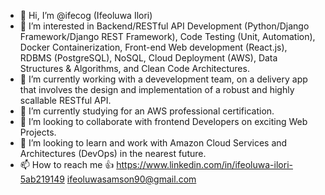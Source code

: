 - 👋 Hi, I’m @ifecog (Ifeoluwa Ilori)
- 👀 I’m interested in Backend/RESTful API Development (Python/Django Framework/Django REST Framework), Code Testing (Unit, Automation), Docker Containerization, Front-end Web development (React.js), RDBMS (PostgreSQL), NoSQL, Cloud Deployment (AWS), Data Structures & Algorithms, and Clean Code Architectures.
- 🌱 I’m currently working with a devevelopment team, on a delivery app that involves the design and implementation of a robust and highly scallable RESTful API.
- 🌱 I’m currently studying for an AWS professional certification.
- 💞️ I’m looking to collaborate with frontend Developers on exciting Web Projects.
- 💞️ I’m looking to learn and work with Amazon Cloud Services and Architectures (DevOps) in the nearest future.
- 📫 How to reach me 👍
 https://www.linkedin.com/in/ifeoluwa-ilori-5ab219149
 ifeoluwasamson90@gmail.com

<!---
ifecog/ifecog is a ✨ special ✨ repository because its `README.md` (this file) appears on your GitHub profile.
You can click the Preview link to take a look at your changes.
--->
